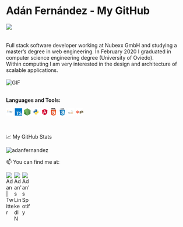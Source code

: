 # Adán Fernández - My GitHub
![](https://visitor-badge.glitch.me/badge?page_id=adanfernandez.adanfernandez)


<br/>
Full stack software developer working at Nubexx GmbH and studying a master’s degree in web engineering.
In February 2020 I graduated in computer science engineering degree (University of Oviedo).
<br/>
Within computing I am very interested in the design and architecture of scalable applications.

<br/>
<br/>

 <img alt="GIF" src="https://github.com/abhisheknaiidu/abhisheknaiidu/blob/master/code.gif?raw=true" width="500" height="320" />


<br/>
<br/>

**Languages and Tools:**  

<code><img height="20" src="https://raw.githubusercontent.com/github/explore/80688e429a7d4ef2fca1e82350fe8e3517d3494d/topics/java/java.png"></code>
<code><img height="20" src="https://raw.githubusercontent.com/github/explore/80688e429a7d4ef2fca1e82350fe8e3517d3494d/topics/typescript/typescript.png"></code>
<code><img height="20" src="https://raw.githubusercontent.com/github/explore/80688e429a7d4ef2fca1e82350fe8e3517d3494d/topics/nodejs/nodejs.png"></code>
<code><img height="20" src="https://raw.githubusercontent.com/github/explore/80688e429a7d4ef2fca1e82350fe8e3517d3494d/topics/python/python.png"></code>
<code><img height="20" src="https://raw.githubusercontent.com/github/explore/80688e429a7d4ef2fca1e82350fe8e3517d3494d/topics/angular/angular.png"></code>
<code><img height="20" src="https://raw.githubusercontent.com/github/explore/80688e429a7d4ef2fca1e82350fe8e3517d3494d/topics/html/html.png"></code>
<code><img height="20" src="https://raw.githubusercontent.com/github/explore/80688e429a7d4ef2fca1e82350fe8e3517d3494d/topics/css/css.png"></code>
<code><img height="20" src="https://raw.githubusercontent.com/github/explore/80688e429a7d4ef2fca1e82350fe8e3517d3494d/topics/mysql/mysql.png"></code>
<code><img height="20" src="https://raw.githubusercontent.com/github/explore/80688e429a7d4ef2fca1e82350fe8e3517d3494d/topics/git/git.png"></code>

<br/>


📈 My GitHub Stats

<p> <img src="https://github-readme-stats.vercel.app/api?username=adanfernandez&show_icons=true&theme=gotham" alt="adanfernandez" />

<br/>


📫 You can find me at: 
<br/>

<a href="https://twitter.com/adanfdezs">
  <img align="left" alt="Adan | Twitter" width="22px" src="https://raw.githubusercontent.com/peterthehan/peterthehan/master/assets/twitter.svg" />
</a>

<a href="https://www.linkedin.com/in/ad%C3%A1n-fern%C3%A1ndez-s%C3%A1nchez-640309128/">
  <img align="left" alt="Adan's LinkedIN" width="22px" src="https://raw.githubusercontent.com/peterthehan/peterthehan/master/assets/linkedin.svg" />
</a>

<a href="https://open.spotify.com/user/adanvetusta?si=BGQKyy5FSC6vfELwptRWLQ">
  <img align="left" alt="Adan's Spotify" width="22px" src="https://raw.githubusercontent.com/peterthehan/peterthehan/master/assets/spotify.svg" />
</a>


<br/>

<br />